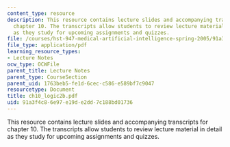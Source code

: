 ```yaml
---
content_type: resource
description: This resource contains lecture slides and accompanying transcripts for
  chapter 10. The transcripts allow students to review lecture material in detail
  as they study for upcoming assignments and quizzes.
file: /courses/hst-947-medical-artificial-intelligence-spring-2005/91a3f4c86e97e19de2dd7c188bd01736_ch10_logic2b.pdf
file_type: application/pdf
learning_resource_types:
- Lecture Notes
ocw_type: OCWFile
parent_title: Lecture Notes
parent_type: CourseSection
parent_uid: 1763beb5-fe1d-6cec-c586-e589bf7c9047
resourcetype: Document
title: ch10_logic2b.pdf
uid: 91a3f4c8-6e97-e19d-e2dd-7c188bd01736
---
```

This resource contains lecture slides and accompanying transcripts for chapter 10. The transcripts allow students to review lecture material in detail as they study for upcoming assignments and quizzes.

